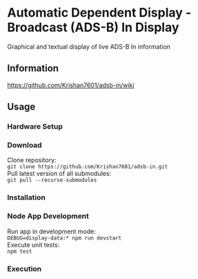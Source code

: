 # Automatic Dependent Display - Broadcast (ADS-B) In Display
Graphical and textual display of live ADS-B In information

## Information
https://github.com/Krishan7601/adsb-in/wiki

## Usage
### Hardware Setup
### Download
Clone repository:  
`git clone https://github.com/Krishan7601/adsb-in.git`  
Pull latest version of all submodules:  
`git pull --recurse-submodules`  
### Installation
### Node App Development
Run app in development mode:  
`DEBUG=display-data:* npm run devstart`  
Execute unit tests:  
`npm test`  
### Execution
